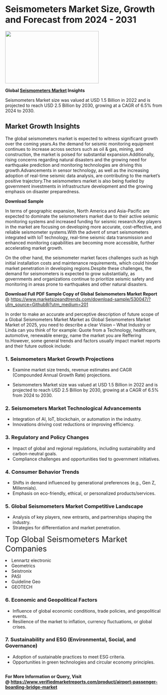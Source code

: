 <H1>Seismometers Market Size, Growth and Forecast from 2024 - 2031</H1><img class="aligncenter size-medium wp-image-584254" src="https://thirdeyenews.in/wp-content/uploads/2024/09/Global-Market-Research-300x168.jpeg" alt="" width="300" height="168" /><p><strong>Global&nbsp;<a href="https://www.marketsizeandtrends.com/download-sample/530047/?utm_source=Github8j?utm_medium=201">Seismometers Market</a> Insights</strong></p><p>Seismometers Market size was valued at USD 1.5 Billion in 2022 and is projected to reach USD 2.5 Billion by 2030, growing at a CAGR of 6.5% from 2024 to 2030.</p><p><h2>Market Growth Insights</h2> <p>The global seismometers market is expected to witness significant growth over the coming years.As the demand for seismic monitoring equipment continues to increase across sectors such as oil & gas, mining, and construction, the market is poised for substantial expansion.Additionally, rising concerns regarding natural disasters and the growing need for earthquake prediction and monitoring technologies are driving this growth.Advancements in sensor technology, as well as the increasing adoption of real-time seismic data analysis, are contributing to the market’s positive trajectory.The seismometers market is also being fueled by government investments in infrastructure development and the growing emphasis on disaster preparedness.</p> <p><strong>Download Sample</strong></p> <p>In terms of geographic expansion, North America and Asia-Pacific are expected to dominate the seismometers market due to their active seismic monitoring systems and increased funding for seismic research.Key players in the market are focusing on developing more accurate, cost-effective, and reliable seismometer systems.With the advent of smart seismometers integrated with IoT technology, real-time seismic data transmission and enhanced monitoring capabilities are becoming more accessible, further accelerating market growth.</p> <p>On the other hand, the seismometer market faces challenges such as high initial installation costs and maintenance requirements, which could hinder market penetration in developing regions.Despite these challenges, the demand for seismometers is expected to grow substantially, as governments and organizations continue to prioritize seismic safety and monitoring in areas prone to earthquakes and other natural disasters.</p> <p><span class=""><strong>Download Full PDF Sample Copy of Global Seismometers Market Report</strong> @ <a href="https://www.marketsizeandtrends.com/download-sample/530047/?utm_source=Github8j?utm_medium=201" target="_blank">https://www.marketsizeandtrends.com/download-sample/530047/?utm_source=Github8j?utm_medium=201</a></span></p><p>In order to make an accurate and perceptive description of future scope of a Global&nbsp;Seismometers Market Market as Global&nbsp;Seismometers Market Market of 2025, you need to describe a clear Vision &ndash; What Industry or Linda can you think of for example: Quote from a Technology, healthcare, automotive, renewable energy, name the market you are Reffering to.However, some general trends and factors usually impact market reports and their future outlook include:</p><h3>1.&nbsp;<strong>Seismometers Market Growth Projections</strong></h3><ul><li>Examine market size trends, revenue estimates and CAGR (Compounded Annual Growth Rate) projections.</li><li><p>Seismometers Market size was valued at USD 1.5 Billion in 2022 and is projected to reach USD 2.5 Billion by 2030, growing at a CAGR of 6.5% from 2024 to 2030.</p></li></ul><h3>2.&nbsp;<strong>Seismometers Market Technological Advancements</strong></h3><ul><li>Integration of AI, IoT, blockchain, or automation in the industry.</li><li>Innovations driving cost reductions or improving efficiency.</li></ul><h3>3.&nbsp;<strong>Regulatory and Policy Changes</strong></h3><ul><li>Impact of global and regional regulations, including sustainability and carbon-neutral goals.</li><li>Compliance challenges and opportunities tied to government initiatives.</li></ul><h3>4.&nbsp;<strong>Consumer Behavior Trends</strong></h3><ul><li>Shifts in demand influenced by generational preferences (e.g., Gen Z, Millennials).</li><li>Emphasis on eco-friendly, ethical, or personalized products/services.</li></ul><h3>5.&nbsp;<strong>Global Seismometers Market Competitive Landscape</strong></h3><ul><li>Analysis of key players, new entrants, and partnerships shaping the industry.</li><li>Strategies for differentiation and market penetration.</li></ul><p data-pm-slice="1 1 []"><span style="color: inherit; font-family: inherit; font-size: 25px;">Top Global Seismometers Market Companies</span></p><div class="" data-test-id=""><p><li>Lennartz electronic</li><li> Geometrics</li><li> Seistronix</li><li> PASI</li><li> Guideline Geo</li><li> GEOTECH</li></p></div><h3>6.&nbsp;<strong>Economic and Geopolitical Factors</strong></h3><ul><li>Influence of global economic conditions, trade policies, and geopolitical events.</li><li>Resilience of the market to inflation, currency fluctuations, or global crises.</li></ul><h3>7.&nbsp;<strong>Sustainability and ESG (Environmental, Social, and Governance)</strong></h3><ul><li>Adoption of sustainable practices to meet ESG criteria.</li><li>Opportunities in green technologies and circular economy principles.</li></ul><h2><strong style="font-size: 14px;">For More Information or Query, Visit @&nbsp;</strong><a style="background-color: #ffffff; font-size: 14px;" href="https://www.marketsizeandtrends.com/report/seismometers-market/" target="_blank">https://www.verifiedmarketreports.com/product/airport-passenger-boarding-bridge-market</a></h2>